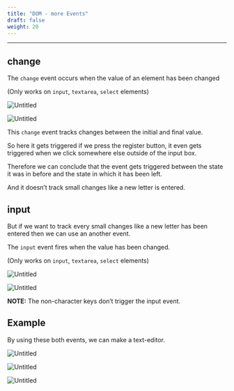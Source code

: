 ```yaml
---
title: "DOM - more Events"
draft: false
weight: 20
---
```


---

## change

The `change` event occurs when the value of an element has been changed

(Only works on `input`, `textarea`, `select` elements)

![Untitled](../../../../images/notes/dom-(more)-events/1.png)

![Untitled](../../../../images/notes/dom-(more)-events/2.png)

This `change` event tracks changes between the initial and final value.

So here it gets triggered if we press the register button, it even gets triggered when we click somewhere else outside of the input box.

Therefore we can conclude that the event gets triggered between the state it was in before and the state in which it has been left.

And it doesn’t track small changes like a new letter is entered.

## input

But if we want to track every small changes like a new letter has been entered then we can use an another event.

The `input` event fires when the value has been changed.

(Only works on `input`, `textarea`, `select` elements)

![Untitled](../../../../images/notes/dom-(more)-events/3.png)

![Untitled](../../../../images/notes/dom-(more)-events/4.png)

**NOTE:** The non-character keys don’t trigger the input event.

## Example

By using these both events, we can make a text-editor.

![Untitled](../../../../images/notes/dom-(more)-events/5.png)

![Untitled](../../../../images/notes/dom-(more)-events/6.png)

![Untitled](../../../../images/notes/dom-(more)-events/7.png)